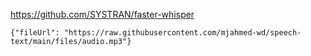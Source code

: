 https://github.com/SYSTRAN/faster-whisper


<!-- Sample Request body -->
```
{"fileUrl": "https://raw.githubusercontent.com/mjahmed-wd/speech-text/main/files/audio.mp3"}
```